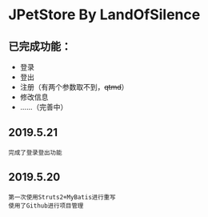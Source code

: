 JPetStore By LandOfSilence
======

已完成功能：
------
* 登录
* 登出
* 注册（有两个参数取不到，~~qtmd~~）
* 修改信息
* ......（完善中）

2019.5.21
------   
    完成了登录登出功能
2019.5.20
------
    第一次使用Struts2+MyBatis进行重写
    使用了Github进行项目管理
    